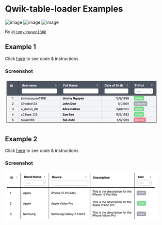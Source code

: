 # Qwik-table-loader Examples

![image](https://img.shields.io/badge/Qwik-E10098?style=for-the-badge&logo=lightning&logoColor=white) ![image](https://img.shields.io/badge/TypeScript-007ACC?style=for-the-badge&logo=typescript&logoColor=white) ![image](https://img.shields.io/badge/Tailwind_CSS-38B2AC?style=for-the-badge&logo=tailwind-css&logoColor=white)

By [`@jimmynguyen1308`](https://github.com/jimmynguyen1308)

## Example 1

Click [here](example1.tsx) to see code & instructions

### Screenshot

![screenshot-1](screenshot-example-1.png)

## Example 2

Click [here](example2.tsx) to see code & instructions

### Screenshot

![screenshot-2](screenshot-example-2.png)
